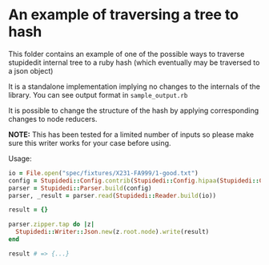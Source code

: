 # An example of traversing a tree to hash

This folder contains an example of one of the possible ways to traverse stupidedit internal tree to a ruby hash (which eventually may be traversed to a json object)

It is a standalone implementation implying no changes to the internals of the library. You can see output format in `sample_output.rb`

It is possible to change the structure of the hash by applying corresponding changes to node reducers.

**NOTE:** This has been tested for a limited number of inputs so please make sure this writer works for your case before using.

Usage:

```ruby
io = File.open("spec/fixtures/X231-FA999/1-good.txt")
config = Stupidedi::Config.contrib(Stupidedi::Config.hipaa(Stupidedi::Config.default))
parser = Stupidedi::Parser.build(config)
parser, _result = parser.read(Stupidedi::Reader.build(io))

result = {}

parser.zipper.tap do |z|
  Stupidedi::Writer::Json.new(z.root.node).write(result)
end

result # => {...}
```

